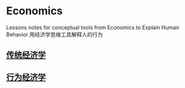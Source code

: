 # Economics
Lessons notes for conceptual tools from Economics to Explain Human Behavior
用经济学思维工具解释人的行为

## [传统经济学](/传统经济学.md)

## [行为经济学](/行为经济学.md)
